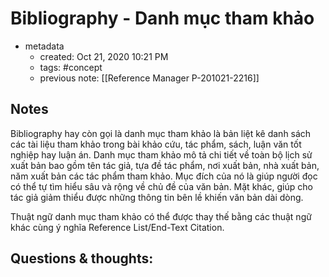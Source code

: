 # Bibliography - Danh mục tham khảo

- metadata
	- created: Oct 21, 2020 10:21 PM
	- tags: #concept 
	- previous note: [[Reference Manager P-201021-2216]]

## Notes
Bibliography hay còn gọi là danh mục tham khảo là bản liệt kê danh sách các tài liệu tham khảo trong bài khảo cứu, tác phẩm, sách, luận văn tốt nghiệp hay luận án. Danh mục tham khảo mô tả chi tiết về toàn bộ lịch sử xuất bản bao gồm tên tác giả, tựa đề tác phẩm, nơi xuất bản, nhà xuất bản, năm xuất bản các tác phẩm tham khảo. Mục đích của nó là giúp người đọc có thể tự tìm hiểu sâu và rộng về chủ đề của văn bản. Mặt khác, giúp cho tác giả giảm thiểu được những thông tin bên lề khiến văn bản dài dòng.

Thuật ngữ danh mục tham khảo có thể được thay thế bằng các thuật ngữ khác cùng ý nghĩa Reference List/End-Text Citation.

## Questions & thoughts:

